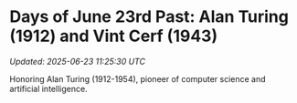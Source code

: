 # Days of June 23rd Past: Alan Turing (1912) and Vint Cerf (1943)

_Updated: 2025-06-23 11:25:30 UTC_

Honoring Alan Turing (1912-1954), pioneer of computer science and artificial intelligence.

